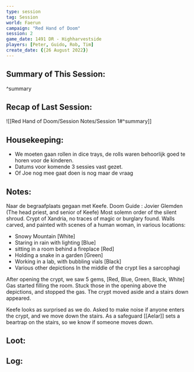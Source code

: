 ```yaml
---
type: session
tag: Session
world: Faerun
campaign: "Red Hand of Doom"
session: 2
game_date: 1491 DR - Highharvestside
players: [Peter, Guido, Rob, Tim]
create_date: {{26 August 2022}}
---
```




## Summary of This Session:

^summary

## Recap of Last Session:
![[Red Hand of Doom/Session Notes/Session 1#^summary]]

## Housekeeping:
- We moeten gaan rollen in dice trays, de rolls waren behoorlijk goed te horen voor de kinderen.
- Datums voor komende 3 sessies vast gezet.
- Of Joe nog mee gaat doen is nog maar de vraag
## Notes:
Naar de begraafplaats gegaan met Keefe.
Doom Guide : Jovier Glemden (The head priest, and senior of Keefe)
Most solemn order of the silent shroud.
Crypt of Xandria, no traces of magic or burglary found.
Walls carved, and painted with scenes of a human woman, in various locations:
- Snowy Mountain [White]
- Staring in rain with lighting [Blue]
- sitting in a  room behind a fireplace [Red]
- Holding a snake in a garden [Green]
- Working in a lab, with bubbling vials [Black]
- Various other depictions
In the middle of the crypt lies a sarcophagi

After opening the crypt, we saw 5 gems, [Red, Blue, Green, Black, White]
Gas started filling the room.
Stuck those in the opening above the depictions, and stopped the gas. The crypt moved aside and a stairs down appeared.

Keefe looks as surprised as we do. Asked to make noise if anyone enters the crypt, and we move down the stairs.
As a safeguard [[Aelar]] sets a beartrap on the stairs, so we know if someone moves down.



## Loot:

## Log:


